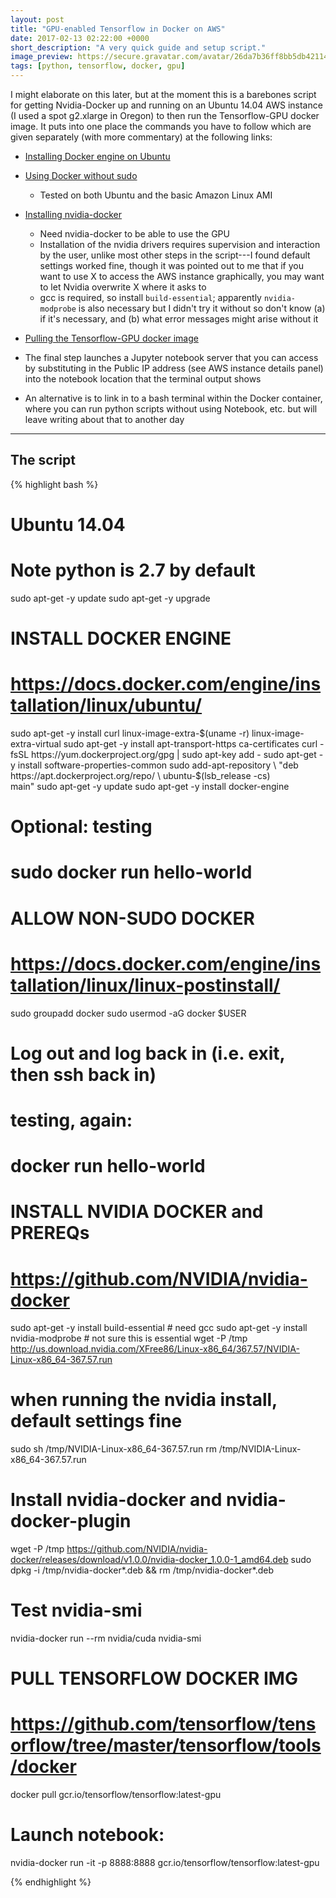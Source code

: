 ```yaml
---
layout: post
title: "GPU-enabled Tensorflow in Docker on AWS"
date: 2017-02-13 02:22:00 +0000
short_description: "A very quick guide and setup script."
image_preview: https://secure.gravatar.com/avatar/26da7b36ff8bb5db4211400358dc7c4e.jpg?s=512&r=g&d=mm
tags: [python, tensorflow, docker, gpu]
---
```

I might elaborate on this later, but at the moment this is a barebones script for getting Nvidia-Docker up and running on an Ubuntu 14.04 AWS instance (I used a spot g2.xlarge in Oregon) to then run the Tensorflow-GPU docker image. It puts into one place the commands you have to follow which are given separately (with more commentary) at the following links:

* [Installing Docker engine on Ubuntu](https://docs.docker.com/engine/installation/linux/ubuntu/)

* [Using Docker without sudo](https://docs.docker.com/engine/installation/linux/linux-postinstall/)
  * Tested on both Ubuntu and the basic Amazon Linux AMI

* [Installing nvidia-docker](https://github.com/NVIDIA/nvidia-docker)
  * Need nvidia-docker to be able to use the GPU
  * Installation of the nvidia drivers requires supervision and interaction by the user, unlike most other steps in the script---I found default settings worked fine, though it was pointed out to me that if you want to use X to access the AWS instance graphically, you may want to let Nvidia overwrite X where it asks to
  * gcc is required, so install `build-essential`; apparently `nvidia-modprobe` is also necessary but I didn't try it without so don't know (a) if it's necessary, and (b) what error messages might arise without it

* [Pulling the Tensorflow-GPU docker image](https://github.com/tensorflow/tensorflow/tree/master/tensorflow/tools/docker)

* The final step launches a Jupyter notebook server that you can access by substituting in the Public IP address (see AWS instance details panel) into the notebook location that the terminal output shows

* An alternative is to link in to a bash terminal within the Docker container, where you can run python scripts without using Notebook, etc. but will leave writing about that to another day

***

## The script

{% highlight bash %}

# Ubuntu 14.04
# Note python is 2.7 by default

sudo apt-get -y update
sudo apt-get -y upgrade

# INSTALL DOCKER ENGINE
# https://docs.docker.com/engine/installation/linux/ubuntu/
sudo apt-get -y install curl linux-image-extra-$(uname -r) linux-image-extra-virtual
sudo apt-get -y install apt-transport-https ca-certificates
curl -fsSL https://yum.dockerproject.org/gpg | sudo apt-key add -
sudo apt-get -y install software-properties-common
sudo add-apt-repository \
       "deb https://apt.dockerproject.org/repo/ \
       ubuntu-$(lsb_release -cs) \
       main"
sudo apt-get -y update
sudo apt-get -y install docker-engine
# Optional: testing
# sudo docker run hello-world  

# ALLOW NON-SUDO DOCKER
# https://docs.docker.com/engine/installation/linux/linux-postinstall/
sudo groupadd docker
sudo usermod -aG docker $USER
# Log out and log back in (i.e. exit, then ssh back in)
# testing, again:
# docker run hello-world  

# INSTALL NVIDIA DOCKER and PREREQs
# https://github.com/NVIDIA/nvidia-docker
sudo apt-get -y install build-essential  # need gcc
sudo apt-get -y install nvidia-modprobe  # not sure this is essential
wget -P /tmp http://us.download.nvidia.com/XFree86/Linux-x86_64/367.57/NVIDIA-Linux-x86_64-367.57.run
# when running the nvidia install, default settings fine
sudo sh /tmp/NVIDIA-Linux-x86_64-367.57.run
rm /tmp/NVIDIA-Linux-x86_64-367.57.run
# Install nvidia-docker and nvidia-docker-plugin
wget -P /tmp https://github.com/NVIDIA/nvidia-docker/releases/download/v1.0.0/nvidia-docker_1.0.0-1_amd64.deb
sudo dpkg -i /tmp/nvidia-docker*.deb && rm /tmp/nvidia-docker*.deb
# Test nvidia-smi
nvidia-docker run --rm nvidia/cuda nvidia-smi

# PULL TENSORFLOW DOCKER IMG
# https://github.com/tensorflow/tensorflow/tree/master/tensorflow/tools/docker
docker pull gcr.io/tensorflow/tensorflow:latest-gpu

# Launch notebook:
nvidia-docker run -it -p 8888:8888 gcr.io/tensorflow/tensorflow:latest-gpu

{% endhighlight %}
